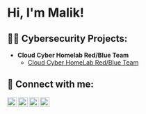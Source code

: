 <h1>Hi, I'm Malik! 

<h2>👨‍💻 Cybersecurity Projects:</h2>

- <b>Cloud Cyber Homelab Red/Blue Team</b>
  - [Cloud Cyber HomeLab Red/Blue Team](https://github.com/MalikCyberDaily/CyberHomeLab/tree/main)


<h2> 🤳 Connect with me:</h2>

[<img align="left" alt="Malik | YouTube" width="22px" src="https://cdn.jsdelivr.net/npm/simple-icons@v3/icons/youtube.svg" />][youtube]
[<img align="left" alt="Malik | Twitter" width="22px" src="https://cdn.jsdelivr.net/npm/simple-icons@v3/icons/twitter.svg" />][twitter]
[<img align="left" alt="Malik | LinkedIn" width="22px" src="https://cdn.jsdelivr.net/npm/simple-icons@v3/icons/linkedin.svg" />][linkedin]
[<img align="left" alt="Malik | Instagram" width="22px" src="https://cdn.jsdelivr.net/npm/simple-icons@v3/icons/instagram.svg" />][instagram]

[twitter]: https://twitter.com
[youtube]: https://www.youtube.com
[instagram]: https://www.instagram.com
[linkedin]: https://www.linkedin.com/in/maliktambweibarra/

<!--
**whosnelson/whosnelson** is a ✨ _special_ ✨ repository because its `README.md` (this file) appears on your GitHub profile.

Here are some ideas to get you started:

- 🔭 I’m currently working on ...
- 🌱 I’m currently learning ...
- 👯 I’m looking to collaborate on ...
- 🤔 I’m looking for help with ...
- 💬 Ask me about ...
- 📫 How to reach me: ...
- 😄 Pronouns: ...
- ⚡ Fun fact: ...
-->
